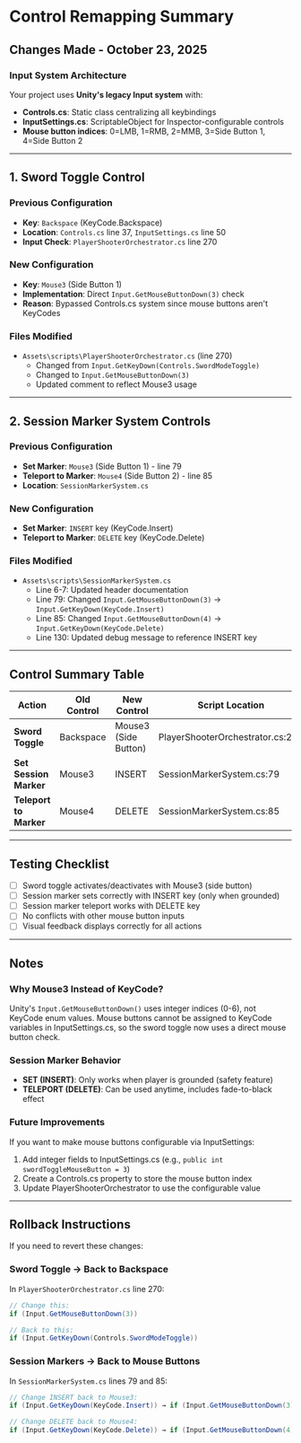 # Control Remapping Summary

## Changes Made - October 23, 2025

### Input System Architecture
Your project uses **Unity's legacy Input system** with:
- **Controls.cs**: Static class centralizing all keybindings
- **InputSettings.cs**: ScriptableObject for Inspector-configurable controls
- **Mouse button indices**: 0=LMB, 1=RMB, 2=MMB, 3=Side Button 1, 4=Side Button 2

---

## 1. Sword Toggle Control

### Previous Configuration
- **Key**: `Backspace` (KeyCode.Backspace)
- **Location**: `Controls.cs` line 37, `InputSettings.cs` line 50
- **Input Check**: `PlayerShooterOrchestrator.cs` line 270

### New Configuration
- **Key**: `Mouse3` (Side Button 1)
- **Implementation**: Direct `Input.GetMouseButtonDown(3)` check
- **Reason**: Bypassed Controls.cs system since mouse buttons aren't KeyCodes

### Files Modified
- `Assets\scripts\PlayerShooterOrchestrator.cs` (line 270)
  - Changed from `Input.GetKeyDown(Controls.SwordModeToggle)`
  - Changed to `Input.GetMouseButtonDown(3)`
  - Updated comment to reflect Mouse3 usage

---

## 2. Session Marker System Controls

### Previous Configuration
- **Set Marker**: `Mouse3` (Side Button 1) - line 79
- **Teleport to Marker**: `Mouse4` (Side Button 2) - line 85
- **Location**: `SessionMarkerSystem.cs`

### New Configuration
- **Set Marker**: `INSERT` key (KeyCode.Insert)
- **Teleport to Marker**: `DELETE` key (KeyCode.Delete)

### Files Modified
- `Assets\scripts\SessionMarkerSystem.cs`
  - Line 6-7: Updated header documentation
  - Line 79: Changed `Input.GetMouseButtonDown(3)` → `Input.GetKeyDown(KeyCode.Insert)`
  - Line 85: Changed `Input.GetMouseButtonDown(4)` → `Input.GetKeyDown(KeyCode.Delete)`
  - Line 130: Updated debug message to reference INSERT key

---

## Control Summary Table

| Action | Old Control | New Control | Script Location |
|--------|-------------|-------------|-----------------|
| **Sword Toggle** | Backspace | Mouse3 (Side Button) | PlayerShooterOrchestrator.cs:270 |
| **Set Session Marker** | Mouse3 | INSERT | SessionMarkerSystem.cs:79 |
| **Teleport to Marker** | Mouse4 | DELETE | SessionMarkerSystem.cs:85 |

---

## Testing Checklist

- [ ] Sword toggle activates/deactivates with Mouse3 (side button)
- [ ] Session marker sets correctly with INSERT key (only when grounded)
- [ ] Session marker teleport works with DELETE key
- [ ] No conflicts with other mouse button inputs
- [ ] Visual feedback displays correctly for all actions

---

## Notes

### Why Mouse3 Instead of KeyCode?
Unity's `Input.GetMouseButtonDown()` uses integer indices (0-6), not KeyCode enum values. Mouse buttons cannot be assigned to KeyCode variables in InputSettings.cs, so the sword toggle now uses a direct mouse button check.

### Session Marker Behavior
- **SET (INSERT)**: Only works when player is grounded (safety feature)
- **TELEPORT (DELETE)**: Can be used anytime, includes fade-to-black effect

### Future Improvements
If you want to make mouse buttons configurable via InputSettings:
1. Add integer fields to InputSettings.cs (e.g., `public int swordToggleMouseButton = 3`)
2. Create a Controls.cs property to store the mouse button index
3. Update PlayerShooterOrchestrator to use the configurable value

---

## Rollback Instructions

If you need to revert these changes:

### Sword Toggle → Back to Backspace
In `PlayerShooterOrchestrator.cs` line 270:
```csharp
// Change this:
if (Input.GetMouseButtonDown(3))

// Back to this:
if (Input.GetKeyDown(Controls.SwordModeToggle))
```

### Session Markers → Back to Mouse Buttons
In `SessionMarkerSystem.cs` lines 79 and 85:
```csharp
// Change INSERT back to Mouse3:
if (Input.GetKeyDown(KeyCode.Insert)) → if (Input.GetMouseButtonDown(3))

// Change DELETE back to Mouse4:
if (Input.GetKeyDown(KeyCode.Delete)) → if (Input.GetMouseButtonDown(4))
```

